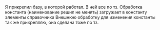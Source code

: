 Я прикрепил базу, в которой работал. В ней все по тз. 
Обработка константа (наименование решил не менять) загружает в константу элементы справочника
Внешнюю обработку для изменения константы так же прикрепляю, она сделана тоже по тз. 
